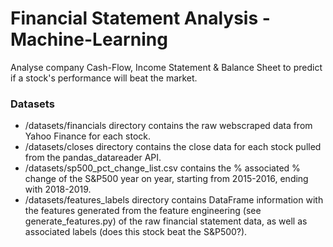 # Financial Statement Analysis - Machine-Learning
Analyse company Cash-Flow, Income Statement & Balance Sheet to predict if a stock's performance will beat the market.

### Datasets
- /datasets/financials directory contains the raw webscraped data from Yahoo Finance for each stock.
- /datasets/closes directory contains the close data for each stock pulled from the pandas_datareader API.
- /datasets/sp500_pct_change_list.csv contains the % associated % change of the S&P500 year on year, starting from 2015-2016, ending with 2018-2019.
- /datasets/features_labels directory contains DataFrame information with the features generated from the feature engineering (see generate_features.py) of the raw financial statement data, as well as associated labels (does this stock beat the S&P500?).
